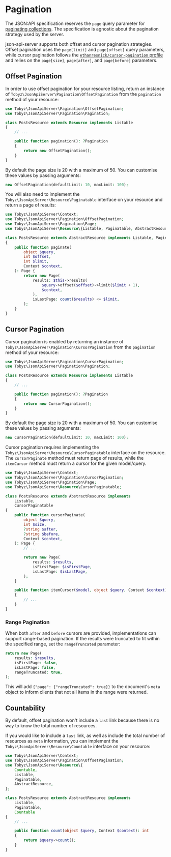 # Pagination

The JSON:API specification reserves the `page` query parameter for
[paginating collections](https://jsonapi.org/format/#fetching-pagination). The
specification is agnostic about the pagination strategy used by the server.

json-api-server supports both offset and cursor pagination strategies. Offset
pagination uses the `page[limit]` and `page[offset]` query parameters, while
cursor pagination follows the
[`ethanresnick/cursor-pagination` profile](https://jsonapi.org/profiles/ethanresnick/cursor-pagination/)
and relies on the `page[size]`, `page[after]`, and `page[before]` parameters.

## Offset Pagination

In order to use offset pagination for your resource listing, return an instance
of `Tobyz\JsonApiServer\Pagination\OffsetPagination` from the `pagination`
method of your resource:

```php
use Tobyz\JsonApiServer\Pagination\OffsetPagination;
use Tobyz\JsonApiServer\Pagination\Pagination;

class PostsResource extends Resource implements Listable
{
    // ...

    public function pagination(): ?Pagination
    {
        return new OffsetPagination();
    }
}
```

By default the page size is 20 with a maximum of 50. You can customise these
values by passing arguments:

```php
new OffsetPagination(defaultLimit: 10, maxLimit: 100);
```

You will also need to implement the `Tobyz\JsonApiServer\Resource\Paginatable`
interface on your resource and return a page of results:

```php
use Tobyz\JsonApiServer\Context;
use Tobyz\JsonApiServer\Pagination\OffsetPagination;
use Tobyz\JsonApiServer\Pagination\Page;
use Tobyz\JsonApiServer\Resource\{Listable, Paginatable, AbstractResource};

class PostsResource extends AbstractResource implements Listable, Paginatable
{
    public function paginate(
        object $query,
        int $offset,
        int $limit,
        Context $context,
    ): Page {
        return new Page(
            results: $this->results(
                $query->offset($offset)->limit($limit + 1),
                $context,
            ),
            isLastPage: count($results) <= $limit,
        );
    }
}
```

## Cursor Pagination

Cursor pagination is enabled by returning an instance of
`Tobyz\JsonApiServer\Pagination\CursorPagination` from the `pagination` method
of your resource:

```php
use Tobyz\JsonApiServer\Pagination\CursorPagination;
use Tobyz\JsonApiServer\Pagination\Pagination;

class PostsResource extends Resource implements Listable
{
    // ...

    public function pagination(): ?Pagination
    {
        return new CursorPagination();
    }
}
```

By default the page size is 20 with a maximum of 50. You can customise these
values by passing arguments:

```php
new CursorPagination(defaultLimit: 10, maxLimit: 100);
```

Cursor pagination requires implementing the
`Tobyz\JsonApiServer\Resource\CursorPaginatable` interface on the resource. The
`cursorPaginate` method must return page of results, while the `itemCursor`
method must return a cursor for the given model/query.

```php
use Tobyz\JsonApiServer\Context;
use Tobyz\JsonApiServer\Pagination\CursorPagination;
use Tobyz\JsonApiServer\Pagination\Page;
use Tobyz\JsonApiServer\Resource\CursorPaginatable;

class PostsResource extends AbstractResource implements
    Listable,
    CursorPaginatable
{
    public function cursorPaginate(
        object $query,
        int $size,
        ?string $after,
        ?string $before,
        Context $context,
    ): Page {
        // ...

        return new Page(
            results: $results,
            isFirstPage: $isFirstPage,
            isLastPage: $isLastPage,
        );
    }

    public function itemCursor($model, object $query, Context $context): string
    {
        // ...
    }
}
```

### Range Pagination

When both `after` and `before` cursors are provided, implementations can support
range-based pagination. If the results were truncated to fit within the
specified range, set the `rangeTruncated` parameter:

```php
return new Page(
    results: $results,
    isFirstPage: false,
    isLastPage: false,
    rangeTruncated: true,
);
```

This will add `{"page": {"rangeTruncated": true}}` to the document's `meta`
object to inform clients that not all items in the range were returned.

## Countability

By default, offset pagination won't include a `last` link because there is no
way to know the total number of resources.

If you would like to include a `last` link, as well as include the total number
of resources as `meta` information, you can implement the
`Tobyz\JsonApiServer\Resource\Countable` interface on your resource:

```php
use Tobyz\JsonApiServer\Context;
use Tobyz\JsonApiServer\Pagination\OffsetPagination;
use Tobyz\JsonApiServer\Resource\{
    Countable,
    Listable,
    Paginatable,
    AbstractResource,
};

class PostsResource extends AbstractResource implements
    Listable,
    Paginatable,
    Countable
{
    // ...

    public function count(object $query, Context $context): int
    {
        return $query->count();
    }
}
```
